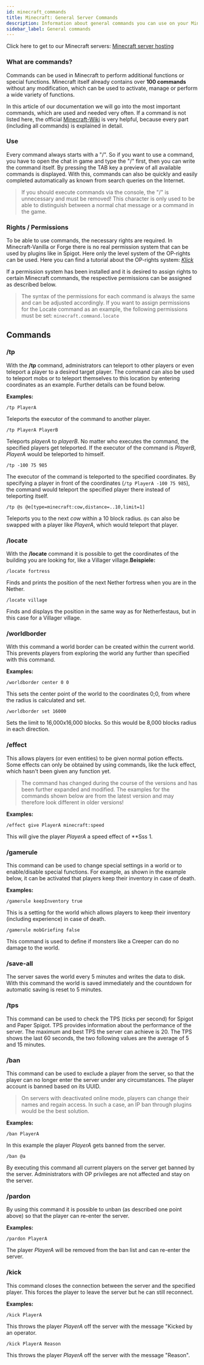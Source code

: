 ```yaml
---
id: minecraft_commands
title: Minecraft: General Server Commands
description: Information about general commands you can use on your Minecraft server from ZAP-Hosting - ZAP-Hosting.com documentation
sidebar_label: General commands
---
```


Click here to get to our Minecraft servers: [Minecraft server hosting](https://zap-hosting.com/en/minecraft-server-hosting/)

### What are commands?

Commands can be used in Minecraft to perform additional functions or special functions. Minecraft itself already contains over **100 commands** without any modification, which can be used to activate, manage or perform a wide variety of functions.

In this article of our documentation we will go into the most important commands, which are used and needed very often.
If a command is not listed here, the official [Minecraft-Wiki](https://minecraft-de.gamepedia.com/) is very helpful, because every part (including all commands) is explained in detail.



### Use

Every command always starts with a "/". So if you want to use a command, you have to open the chat in game and type the "/" first, then you can write the command itself. By pressing the TAB key a preview of all available commands is displayed. With this, commands can also be quickly and easily completed automatically as known from search queries on the Internet.

> If you should execute commands via the console, the "/" is unnecessary and must be removed!
> This character is only used to be able to distinguish between a normal chat message or a command in the game.

### Rights / Permissions

To be able to use commands, the necessary rights are required. In Minecraft-Vanilla or Forge there is no real permission system that can be used by plugins like in Spigot. Here only the level system of the OP-rights can be used. Here you can find a tutorial about the OP-rights system:  [*Klick*](https://zap-hosting.com/guides/docs/de/minecraft_addop/#rechte-level)

If a permission system has been installed and it is desired to assign rights to certain Minecraft commands, the respective permissions can be assigned as described below.

> The syntax of the permissions for each command is always the same and can be adjusted accordingly.
> If you want to assign permissions for the Locate command as an example, the following permissions must be set: ``minecraft.command.locate``



## Commands

### /tp

With the **/tp** command, administrators can teleport to other players or even teleport a player to a desired target player.
The command can also be used to teleport mobs or to teleport themselves to this location by entering coordinates as an example. Further details can be found below.

**Examples:**

``/tp PlayerA``

Teleports the executor of the command to another player.

``/tp PlayerA PlayerB``

Teleports *playerA* to *playerB*. No matter who executes the command, the specified players get teleported.
If the executor of the command is *PlayerB*, *PlayerA* would be teleported to himself.

``/tp -100 75 985``

The executor of the command is teleported to the specified coordinates.
By specifying a player in front of the coordinates (``/tp PlayerA -100 75 985``), the command would teleport the specified player there instead of teleporting itself.

``/tp @s @e[type=minecraft:cow,distance=..10,limit=1]``

Teleports you to the next *cow* within a 10 block radius.
``@s`` can also be swapped with a player like *PlayerA*, which would teleport that player.

### /locate

With the **/locate** command it is possible to get the coordinates of the building you are looking for, like a Villager village.**Beispiele:**

``/locate fortress``

Finds and prints the position of the next Nether fortress when you are in the Nether.

``/locate village``

Finds and displays the position in the same way as for Netherfestaus, but in this case for a Villager village.

### /worldborder

With this command a world border can be created within the current world. This prevents players from exploring the world any further than specified with this command.

**Examples:**

``/worldborder center 0 0``

This sets the center point of the world to the coordinates 0;0, from where the radius is calculated and set.

``/worldborder set 16000``

Sets the limit to 16,000x16,000 blocks. So this would be 8,000 blocks radius in each direction. 

### /effect

This allows players (or even entities) to be given normal potion effects.
Some effects can only be obtained by using commands, like the luck effect, which hasn't been given any function yet.

> The command has changed during the course of the versions and has been further expanded and modified.
> The examples for the commands shown below are from the latest version and may therefore look different in older versions! 

**Examples:**

``/effect give PlayerA minecraft:speed``

This will give the player *PlayerA* a speed effect of **Sss 1.

### /gamerule

This command can be used to change special settings in a world or to enable/disable special functions.
For example, as shown in the example below, it can be activated that players keep their inventory in case of death.

**Examples:**

``/gamerule keepInventory true``

This is a setting for the world which allows players to keep their inventory (including experience) in case of death.

``/gamerule mobGriefing false``

This command is used to define if monsters like a Creeper can do no damage to the world.

### /save-all

The server saves the world every 5 minutes and writes the data to disk.
With this command the world is saved immediately and the countdown for automatic saving is reset to 5 minutes.

### /tps

This command can be used to check the TPS (ticks per second) for Spigot and Paper Spigot.
TPS provides information about the performance of the server. The maximum and best TPS the server can achieve is 20.
The TPS shows the last 60 seconds, the two following values are the average of 5 and 15 minutes.

### /ban

This command can be used to exclude a player from the server, so that the player can no longer enter the server under any circumstances. The player account is banned based on its UUID.

> On servers with deactivated online mode, players can change their names and regain access. In such a case, an IP ban through plugins would be the best solution.

**Examples:**

``/ban PlayerA``

In this example the player *PlayerA* gets banned from the server.

``/ban @a``

By executing this command all current players on the server get banned by the server. Administrators with OP privileges are not affected and stay on the server.

### /pardon

By using this command it is possible to unban (as described one point above) so that the player can re-enter the server.

**Examples:**

``/pardon PlayerA``

The player *PlayerA* will be removed from the ban list and can re-enter the server.

### /kick

This command closes the connection between the server and the specified player. This forces the player to leave the server but he can still reconnect.

**Examples:**

``/kick PlayerA``

This throws the player *PlayerA* off the server with the message "Kicked by an operator.

``/kick PlayerA Reason``

This throws the player *PlayerA* off the server with the message "Reason".
